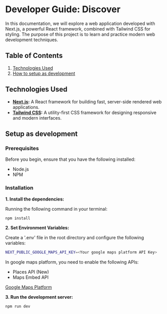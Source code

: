 #  Developer Guide: Discover

In this documentation, we will explore a web application developed with Next.js, a powerful React framework, combined with Tailwind CSS for styling. The purpose of this project is to learn and practice modern web development techniques.

## Table of Contents

1. [Technologies Used](#technologies-used)
2. [How to setup as development](#setup-as-development)

## Technologies Used

- **[Next.js](https://nextjs.org/):** A React framework for building fast, server-side rendered web applications.
- **[Tailwind CSS](https://tailwindcss.com/):** A utility-first CSS framework for designing responsive and modern interfaces.

## Setup as development

### Prerequisites

Before you begin, ensure that you have the following installed:

- Node.js
- NPM

### Installation

**1. Install the dependencies:** 

Running the following command in your terminal:

```bash
npm install
```

**2. Set Environment Variables:**

Create a '.env' file in the root directory and configure the following variables:

```bash
NEXT_PUBLIC_GOOGLE_MAPS_API_KEY=<Your google maps platform API Key>
```

In google maps platform, you need to enable the following APIs:

- Places API (New)
- Maps Embed API

[Google Maps Platform](https://developers.google.com/maps/gmp-get-started)

**3. Run the development server:**

```bash
npm run dev
```